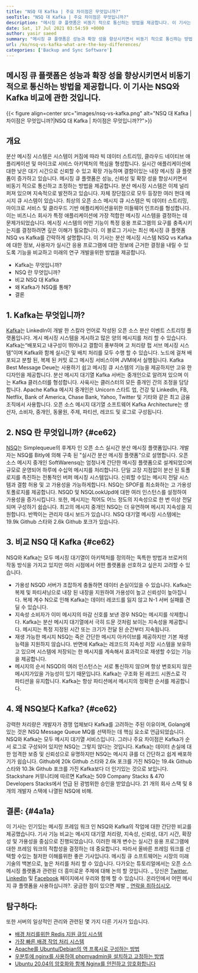 ```yaml
---
title: "NSQ 대 Kafka | 주요 차이점은 무엇입니까?" 
seoTitle: "NSQ 대 Kafka | 주요 차이점은 무엇입니까?" 
description: "메시징 큐 플랫폼은 비동기 적으로 통신하는 방법을 제공합니다. 이 기사는 NSQ 및 Kafka 분산 메시지 큐 시스템 차이에 관한 것입니다." 
date: Sat, 17 Jul 2021 03:54:59 +0000
author: yasir saeed
summary: "메시징 큐 플랫폼은 성능과 확장 성을 향상시키면서 비동기 적으로 통신하는 방법을 제공합니다. 이 기사는 NSQ와 Kafka 비교에 관한 것입니다." 
url: /ko/nsq-vs-kafka-what-are-the-key-differences/
categories: ['Backup and Sync Software']
---
```


## 메시징 큐 플랫폼은 성능과 확장 성을 향상시키면서 비동기 적으로 통신하는 방법을 제공합니다. 이 기사는 NSQ와 Kafka 비교에 관한 것입니다.

{{< figure align=center src="images/nsq-vs-kafka.png" alt="NSQ 대 Kafka | 차이점은 무엇입니까?|NSQ 대 Kafka | 차이점은 무엇입니까??">}}


##  **개요**  
분산 메시징 시스템은 시스템이 커짐에 따라 빅 데이터 스트리밍, 클라우드 네이티브 애플리케이션 및 마이크로 서비스 아키텍처의 핵심을 형성합니다. 실시간 애플리케이션에 대한 낮은 대기 시간으로 신뢰할 수 있고 확장 가능하며 결함이있는 내장 메시징 큐 플랫폼이 증가하고 있습니다. 메시징 큐 플랫폼은 성능, 신뢰성 및 확장 성을 향상시키면서 비동기 적으로 통신하고 조정하는 방법을 제공합니다.
분산 메시징 시스템은 이제 널리 퍼져 있으며 지속적으로 발전하고 있습니다. 자체 장단점으로 모두 등장한 여러 현대 메시지 큐 시스템이 있습니다. 최상의 오픈 소스 메시지 큐 시스템은 빅 데이터 스트리밍, 마이크로 서비스 및 클라우드 기반 애플리케이션을위한 미들웨어 인프라를 형성합니다. 이는 비즈니스 회사가 특정 애플리케이션에 가장 적합한 메시징 시스템을 결정하는 데 문제가되었습니다. 메시징 시스템의 어떤 기능이 특정 응용 프로그램의 요구를 충족시키는지를 결정하려면 깊은 이해가 필요합니다.
이 블로그 기사는 최신 메시징 큐 플랫폼 NSQ vs Kafka를 간략하게 설명합니다. 이 기사는 분산 메시징 시스템 NSQ vs Kafka에 대한 정보, 사용자가 실시간 응용 프로그램에 대한 정보에 근거한 결정을 내릴 수 있도록 기능을 비교하고 미래의 연구 개발을위한 방법을 제공합니다.
  * Kafka는 무엇입니까?
  * NSQ 란 무엇입니까?
  * 비교 NSQ 대 Kafka
  * 왜 Kafka가 NSQ를 통해?
  * 결론

## 1. Kafka는 무엇입니까?
[Kafka][1]는 LinkedIn이 개발 한 스칼라 언어로 작성된 오픈 소스 분산 이벤트 스트리밍 플랫폼입니다. 게시 메시징 시스템을 게시하고 많은 양의 메시지를 처리 ​​할 수 ​​있습니다. Kafka는“배포되고 내구성이 뛰어나고 결함이 풍부하며 고 처리량 펍 서브 메시징 시스템”이며 Kafka와 함께 실시간 및 배치 처리를 모두 수행 할 수 있습니다. 노드에 걸쳐 배포되고 분할 된, 복제 된 커밋 로그 메시징 서비스이며 JVM에서 실행됩니다. Kafka Best Message Deue는 사용하기 쉽고 메시징 큐 시스템의 기능을 제공하지만 고유 한 디자인을 제공합니다.
분산 메시지 대기열 Kafka 서버는 중개인으로 알려져 있으며 이는 Kafka 클러스터를 형성합니다. 사육사는 클러스터의 모든 중개인 간의 조정을 담당합니다. Apache Kafka 메시지 중개인은 Unicorn 스타트 업, 건강 및 LinkedIn, FB, Netflix, Bank of America, Chase Bank, Yahoo, Twitter 및 기타와 같은 최고 금융 조직에서 사용합니다. 오픈 소스 메시지 대기열 소프트웨어 Kafka Architecture는 생산자, 소비자, 중개인, 동물원, 주제, 파티션, 레코드 및 로그로 구성됩니다.

## 2. NSQ 란 무엇입니까? {#ce62}

[NSQ][2]는 Simplequeue의 후계자 인 오픈 소스 실시간 분산 메시징 플랫폼입니다. 개발자는 NSQ를 Bitly에 의해 구축 된 "실시간 분산 메시징 플랫폼"으로 설명합니다. 오픈 소스 메시지 중개인 SoftWarensq는 엄청나게 간단한 메시징 플랫폼으로 설계되었으며 규모로 운영되어 하루에 수십억 메시지를 처리합니다. 단일 고장 지점없이 분산 된 토폴로지를 촉진하는 전통적인 버퍼 메시징 시스템입니다. 신뢰할 수있는 메시지 전달 시스템과 결함 허용 및 고 가용성을 가능하게합니다.
NSQ는 SPOF를 최소화하는 고 가용성 토폴로지를 제공합니다. NSQD 및 NSQLookUpd에 대한 여러 인스턴스를 설정하여 가용성을 증가시킵니다. 또한, 메시지는 적어도 어느 정도의 지속성으로 한 번 이상 전달되며 구성하기 쉽습니다. 최고의 메시지 중개인 NSQ는 더 유연하며 메시지 지속성을 지원합니다. 반짝이는 관리자 대시 보드가 있습니다. NSQ 대기열 메시징 시스템에는 19.9k Github 스타와 2.6k Github 포크가 있습니다.

## 3. 비교 NSQ 대 Kafka {#ce62}

NSQ와 Kafka는 모두 메시징 대기열이 아키텍처를 정의하는 독특한 방법과 브로커의 작동 방식을 가지고 있지만 여러 시점에서 어떤 플랫폼을 선호하고 싶은지 고려할 수 있습니다.
  * 가용성
NSQD 서버가 조잡하게 충돌하면 데이터 손실이있을 수 있습니다. Kafka는 복제 및 파티셔닝으로 내장 된 내장을 지원하여 가용성이 높고 신뢰성이 높아집니다. 복제 계수 N으로 인해 Kafka는 데이터 레코드를 잃지 않고 N-1 서버 실패를 견딜 수 있습니다.
  * 지속성
소비자가 이미 메시지의 마감 신호를 보낸 경우 NSQ는 메시지를 삭제합니다.
Kafka는 분산 메시지 대기열에서 극히 드문 것처럼 보이는 지속성을 제공합니다. 메시지는 특정 지정된 시간 또는 크기가 전달 된 순간부터 지속됩니다.
  * 재생 가능한 메시지
NSQ는 죽은 간단한 메시지 아카이브를 제공하지만 기본 재생 능력을 지원하지 않습니다.
반면에 Kafka는 레코드의 지속성 저장 시스템을 보유하고 있으며 시스템에 저장되는 한 메시지를 계속해서 효과적으로 재생할 수있는 기능을 제공합니다.
  * 메시지의 순서
NSQD의 여러 인스턴스는 서로 통신하지 않으며 항상 변호되지 않은 메시지가있을 가능성이 있기 때문입니다. Kafka는 구조화 된 레코드 시퀀스로 각 파티션을 유지합니다. Kafka는 항상 파티션에서 메시지의 정확한 순서를 제공합니다.

## 4. 왜 NSQ보다 Kafka? {#ce62}

강력한 처리량은 개발자가 경쟁 업체보다 Kafka를 고려하는 주된 이유이며, Golang에있는 것은 NSQ Message Queue MQ를 선택하는 데 핵심 요소로 언급되었습니다. NSQ와 Kafka는 모두 메시지 대기열 서비스입니다. 그러나 주요 차이점은 Kafka가 순서 로그로 구성되어 있지만 NSQ는 그렇지 않다는 것입니다. Kafka는 데이터 손실에 대한 엄격한 보증 및 신뢰성으로 유명하지만 NSQ는 메시지 큐를 더 간단하고 쉽게 배포하기가 쉽습니다.
Github에 20k Github 스타와 2.6k 포크를 가진 NSQ는 19.4k Github 스타와 10.3k Github 포크를 가진 Kafka보다 더 인기있는 것으로 보입니다. Stackshare 커뮤니티에 따르면 Kafka는 509 Company Stacks & 470 Developers Stacks에서 언급 된 광범위한 승인을 받았습니다. 21 개의 회사 스택 및 8 개의 개발자 스택에 나열된 NSQ에 비해.

## 결론: {#4a1a}

이 기사는 인기있는 메시징 프레임 워크 인 NSQ와 Kafka의 작업에 대한 간단한 비교를 제공했습니다. 기사 기능 비교는 메시지 대기열 처리량, 지속성, 신뢰성, 대기 시간, 확장 성 및 가용성을 중심으로 진행되었습니다. 이러한 매개 변수는 실시간 응용 프로그램에 대한 프레임 워크의 적합성을 결정하는 데 중요합니다. 따라서 올바른 프레임 워크를 선택할 수있는 철저한 이해를위한 좋은 기사입니다. 메시징 큐 소프트웨어는 시장의 미래 기술의 백본으로, 높은 처리를 처리 할 수 ​​있습니다. 다가오는 튜토리얼에서는 오픈 소스 메시징 플랫폼과 관련된 더 흥미로운 주제에 대해 논의 할 것입니다.
_ 당신은 [Twitter][3], [LinkedIn][4] 및 [Facebook][5] 페이지에서 우리와 함께 할 수 있습니다. 온라인에서 어떤 메시지 큐 플랫폼을 사용하십니까?. 궁금한 점이 있으면 제발 _ [연락을 취하십시오][6].

## 탐구하다:
또한 서버의 일상적인 관리와 관련된 몇 가지 다른 기사가 있습니다.
  * [배경 처리를위한 Redis 지원 큐잉 시스템][7]
  * [가장 빠른 배경 작업 처리 시스템][8]
  * [Apache를 Ubuntu/Debian의 역 프록시로 구성하는 방법][9]
  * [우분투에 nginx를 사용하여 phpmyadmin을 설치하고 고정하는 방법][10]
  * [Ubuntu 20.04의 암호화와 함께 Nginx를 안전하고 암호화합니다][11]



 [1]: https://kafka.apache.org/
 [2]: https://nsq.io/
 [3]: https://twitter.com/containerize_co
 [4]: https://www.linkedin.com/company/containerize/
 [5]: http://facebook.com/containerize
 [6]: mailto:yasir.saeed@aspose.com
 [7]: https://products.containerize.com/message-queue-software/resque/
 [8]: https://products.containerize.com/message-queue-software/sidekiq/
 [9]: https://blog.containerize.com/web-server-solution-stack/how-to-configure-apache-as-a-reverse-proxy-for-ubuntudebian/
 [10]: https://blog.containerize.com/web-server-solution-stack/how-to-install-and-secure-phpmyadmin-with-nginx-on-ubuntu/
 [11]: https://blog.containerize.com/web-server-solution-stack/how-to-secure-nginx-with-letsencrypt-on-ubuntu-20-04/
